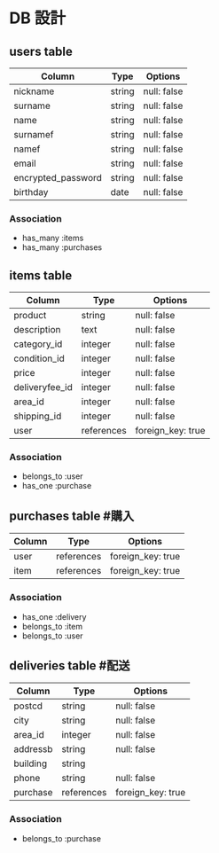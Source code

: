 # DB 設計


## users table
| Column             | Type                | Options                 |
|--------------------|---------------------|-------------------------|
| nickname           | string              | null: false             | #ニックネーム
| surname            | string              | null: false             | #姓名
| name               | string              | null: false             | #名前
| surnamef           | string              | null: false             | #姓名（フリガナ）
| namef              | string              | null: false             | #名前（フリガナ）
| email              | string              | null: false             |
| encrypted_password | string              | null: false             |      
| birthday           | date                | null: false             | #生年月日

### Association
* has_many :items 
* has_many :purchases


## items table
| Column                              | Type       | Options           |
|-------------------------------------|------------|-------------------|
| product                             | string     | null: false       | #商品名
| description                         | text       | null: false       | #商品の説明
| category_id                         | integer    | null: false       | #カテゴリー  
| condition_id                        | integer    | null: false       | #商品の状態
| price                               | integer    | null: false       | #販売価格（active_hash不使用）
| deliveryfee_id                      | integer    | null: false       | #配送料の負担
| area_id                             | integer    | null: false       | #発送元の地域
| shipping_id                         | integer    | null: false       | #発送までの日数
| user                                | references | foreign_key: true |#外部キー

### Association
- belongs_to :user
- has_one :purchase


## purchases table #購入
| Column      | Type       | Options           |
|-------------|------------|-------------------|
| user        | references | foreign_key: true |
| item        | references | foreign_key: true |

### Association
- has_one :delivery
- belongs_to :item
- belongs_to :user


## deliveries table #配送 
| Column      | Type       | Options           |
|-------------|------------|-------------------|
| postcd      | string     | null: false       | #郵便番号
| city        | string     | null: false       | #市区町村
| area_id     | integer    | null: false       | #都道府県
| addressb    | string     | null: false       | #番地
| building    | string     |                   | #建物名
| phone       | string     | null: false       | #電話番号
| purchase    | references | foreign_key: true |


### Association
- belongs_to :purchase
